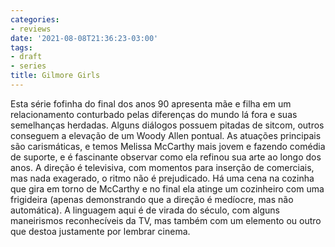 ```yaml
---
categories:
- reviews
date: '2021-08-08T21:36:23-03:00'
tags:
- draft
- series
title: Gilmore Girls
---
```


Esta série fofinha do final dos anos 90 apresenta mãe e filha em um relacionamento conturbado pelas diferenças do mundo lá fora e suas semelhanças herdadas. Alguns diálogos possuem pitadas de sitcom, outros conseguem a elevação de um Woody Allen pontual. As atuações principais são carismáticas, e temos Melissa McCarthy mais jovem e fazendo comédia de suporte, e é fascinante observar como ela refinou sua arte ao longo dos anos. A direção é televisiva, com momentos para inserção de comerciais, mas nada exagerado, o ritmo não é prejudicado. Há uma cena na cozinha que gira em torno de McCarthy e no final ela atinge um cozinheiro com uma frigideira (apenas demonstrando que a direção é medíocre, mas não automática). A linguagem aqui é de virada do século, com alguns maneirismos reconhecíveis da TV, mas também com um elemento ou outro que destoa justamente por lembrar cinema.
